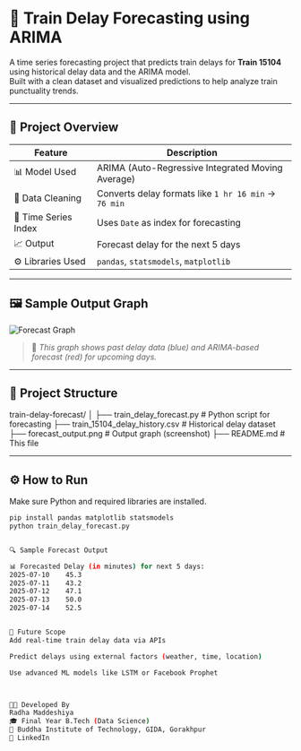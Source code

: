 # 🚆 Train Delay Forecasting using ARIMA

A time series forecasting project that predicts train delays for **Train 15104** using historical delay data and the ARIMA model.  
Built with a clean dataset and visualized predictions to help analyze train punctuality trends.

---

## 📌 Project Overview

| Feature              | Description                                            |
|----------------------|--------------------------------------------------------|
| 📊 Model Used        | ARIMA (Auto-Regressive Integrated Moving Average)     |
| 🧹 Data Cleaning     | Converts delay formats like `1 hr 16 min` → `76 min`   |
| 📅 Time Series Index | Uses `Date` as index for forecasting                   |
| 📈 Output            | Forecast delay for the next 5 days                     |
| ⚙️ Libraries Used     | `pandas`, `statsmodels`, `matplotlib`                 |

---

## 🖼️ Sample Output Graph

![Forecast Graph](https://github.com/radha-maddeshiya/train-delay-forecast/blob/main/forecast_output.png)

> 📌 *This graph shows past delay data (blue) and ARIMA-based forecast (red) for upcoming days.*

---

## 📁 Project Structure

train-delay-forecast/
│
├── train_delay_forecast.py # Python script for forecasting
├── train_15104_delay_history.csv # Historical delay dataset
├── forecast_output.png # Output graph (screenshot)
├── README.md # This file


---

## ⚙️ How to Run

Make sure Python and required libraries are installed.

```bash
pip install pandas matplotlib statsmodels
python train_delay_forecast.py


🔍 Sample Forecast Output

📊 Forecasted Delay (in minutes) for next 5 days:
2025-07-10    45.3  
2025-07-11    43.2  
2025-07-12    47.1  
2025-07-13    50.0  
2025-07-14    52.5


🌟 Future Scope
Add real-time train delay data via APIs

Predict delays using external factors (weather, time, location)

Use advanced ML models like LSTM or Facebook Prophet



👩‍💻 Developed By
Radha Maddeshiya
🎓 Final Year B.Tech (Data Science)
📍 Buddha Institute of Technology, GIDA, Gorakhpur
🔗 LinkedIn